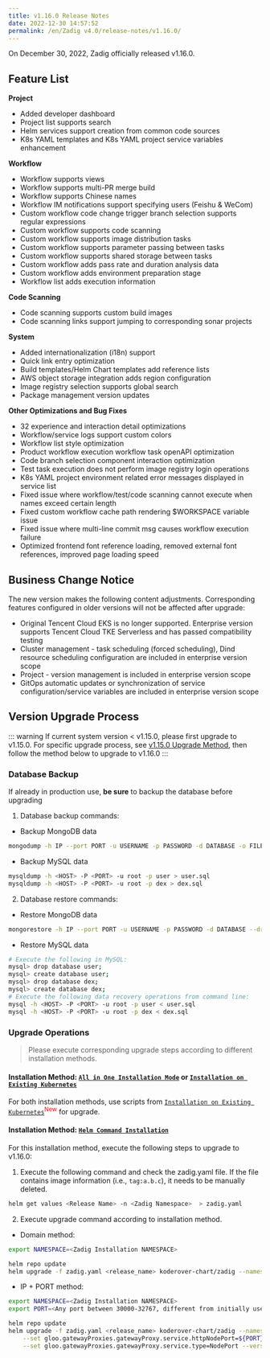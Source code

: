 ```yaml
---
title: v1.16.0 Release Notes
date: 2022-12-30 14:57:52
permalink: /en/Zadig v4.0/release-notes/v1.16.0/
---
```


On December 30, 2022, Zadig officially released v1.16.0.

## Feature List
**Project**
- Added developer dashboard
- Project list supports search
- Helm services support creation from common code sources
- K8s YAML templates and K8s YAML project service variables enhancement

**Workflow**
- Workflow supports views
- Workflow supports multi-PR merge build
- Workflow supports Chinese names
- Workflow IM notifications support specifying users (Feishu & WeCom)
- Custom workflow code change trigger branch selection supports regular expressions
- Custom workflow supports code scanning
- Custom workflow supports image distribution tasks
- Custom workflow supports parameter passing between tasks
- Custom workflow supports shared storage between tasks
- Custom workflow adds pass rate and duration analysis data
- Custom workflow adds environment preparation stage
- Workflow list adds execution information

**Code Scanning**
- Code scanning supports custom build images
- Code scanning links support jumping to corresponding sonar projects

**System**
- Added internationalization (i18n) support
- Quick link entry optimization
- Build templates/Helm Chart templates add reference lists
- AWS object storage integration adds region configuration
- Image registry selection supports global search
- Package management version updates

**Other Optimizations and Bug Fixes**
- 32 experience and interaction detail optimizations
- Workflow/service logs support custom colors
- Workflow list style optimization
- Product workflow execution workflow task openAPI optimization
- Code branch selection component interaction optimization
- Test task execution does not perform image registry login operations
- K8s YAML project environment related error messages displayed in service list
- Fixed issue where workflow/test/code scanning cannot execute when names exceed certain length
- Fixed custom workflow cache path rendering $WORKSPACE variable issue
- Fixed issue where multi-line commit msg causes workflow execution failure
- Optimized frontend font reference loading, removed external font references, improved page loading speed


## Business Change Notice

The new version makes the following content adjustments. Corresponding features configured in older versions will not be affected after upgrade:
- Original Tencent Cloud EKS is no longer supported. Enterprise version supports Tencent Cloud TKE Serverless and has passed compatibility testing
- Cluster management - task scheduling (forced scheduling), Dind resource scheduling configuration are included in enterprise version scope
- Project - version management is included in enterprise version scope
- GitOps automatic updates or synchronization of service configuration/service variables are included in enterprise version scope


## Version Upgrade Process
::: warning
If current system version < v1.15.0, please first upgrade to v1.15.0. For specific upgrade process, see [v1.15.0 Upgrade Method](/Zadig%20v2.2.0/release-notes/v1.15.0/#版本升级过程), then follow the method below to upgrade to v1.16.0
:::

### Database Backup
If already in production use, **be sure** to backup the database before upgrading
1. Database backup commands:
- Backup MongoDB data
```bash
mongodump -h IP --port PORT -u USERNAME -p PASSWORD -d DATABASE -o FILE_PATH
```
- Backup MySQL data
```bash
mysqldump -h <HOST> -P <PORT> -u root -p user > user.sql
mysqldump -h <HOST> -P <PORT> -u root -p dex > dex.sql
```
2. Database restore commands:
- Restore MongoDB data
```bash
mongorestore -h IP --port PORT -u USERNAME -p PASSWORD -d DATABASE --drop FILE_PATH
```
- Restore MySQL data
```bash
# Execute the following in MySQL:
mysql> drop database user;
mysql> create database user;
mysql> drop database dex;
mysql> create database dex;
# Execute the following data recovery operations from command line:
mysql -h <HOST> -P <PORT> -u root -p user < user.sql
mysql -h <HOST> -P <PORT> -u root -p dex < dex.sql
```

### Upgrade Operations

> Please execute corresponding upgrade steps according to different installation methods.

#### Installation Method: [`All in One Installation Mode`](/Zadig%20v2.2.0/install/all-in-one/) or [`Installation on Existing Kubernetes`](/Zadig%20v2.2.0/install/install-on-k8s/)

For both installation methods, use scripts from [`Installation on Existing Kubernetes`](/Zadig%20v2.2.0/install/install-on-k8s/)<sup style='color: red'>New</sup> for upgrade.

#### Installation Method: [`Helm Command Installation`](/Zadig%20v2.2.0/install/helm-deploy/)
For this installation method, execute the following steps to upgrade to v1.16.0:

1. Execute the following command and check the zadig.yaml file. If the file contains image information (i.e., `tag:a.b.c`), it needs to be manually deleted.

```bash
helm get values <Release Name> -n <Zadig Namespace>  > zadig.yaml
```


2. Execute upgrade command according to installation method.

- Domain method:

```bash
export NAMESPACE=<Zadig Installation NAMESPACE>

helm repo update
helm upgrade -f zadig.yaml <release_name> koderover-chart/zadig --namespace ${NAMESPACE} --version=1.16.0
```

- IP + PORT method:

```bash
export NAMESPACE=<Zadig Installation NAMESPACE>
export PORT=<Any port between 30000-32767, different from initially used port>

helm repo update
helm upgrade -f zadig.yaml <release_name> koderover-chart/zadig --namespace ${NAMESPACE} \
    --set gloo.gatewayProxies.gatewayProxy.service.httpNodePort=${PORT} \
    --set gloo.gatewayProxies.gatewayProxy.service.type=NodePort --version=1.16.0
```